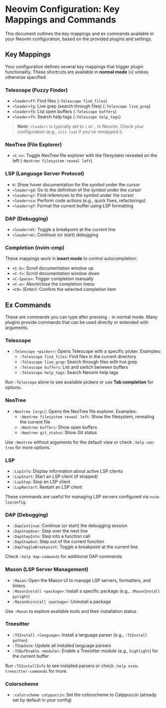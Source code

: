 # Neovim Configuration: Key Mappings and Commands

This document outlines the key mappings and ex commands available in your Neovim configuration, based on the provided plugins and settings.

## Key Mappings

Your configuration defines several key mappings that trigger plugin functionality. These shortcuts are available in **normal mode** (`n`) unless otherwise specified.

### Telescope (Fuzzy Finder)

- `<leader>ff`: Find files (`:Telescope find_files`)
- `<leader>fg`: Live grep (search through files) (`:Telescope live_grep`)
- `<leader>fb`: List open buffers (`:Telescope buffers`)
- `<leader>fh`: Search help tags (`:Telescope help_tags`)

> **Note**: `<leader>` is typically set to `\` or `,` in Neovim. Check your configuration (e.g., `init.lua`) if you've remapped it.

### NeoTree (File Explorer)

- `<C-n>`: Toggle NeoTree file explorer with the filesystem revealed on the left (`:Neotree filesystem reveal left`)

### LSP (Language Server Protocol)

- `K`: Show hover documentation for the symbol under the cursor
- `<leader>gd`: Go to the definition of the symbol under the cursor
- `<leader>gr`: Find references to the symbol under the cursor
- `<leader>ca`: Perform code actions (e.g., quick fixes, refactorings)
- `<leader>gf`: Format the current buffer using LSP formatting

### DAP (Debugging)

- `<leader>dt`: Toggle a breakpoint at the current line
- `<leader>dc`: Continue (or start) debugging

### Completion (nvim-cmp)

These mappings work in **insert mode** to control autocompletion:

- `<C-b>`: Scroll documentation window up
- `<C-f>`: Scroll documentation window down
- `<C-Space>`: Trigger completion manually
- `<C-e>`: Abort/close the completion menu
- `<CR>` (Enter): Confirm the selected completion item

## Ex Commands

These are commands you can type after pressing `:` in normal mode. Many plugins provide commands that can be used directly or extended with arguments.

### Telescope

- `:Telescope <picker>`: Opens Telescope with a specific picker. Examples:
  - `:Telescope find_files`: Find files in the current directory
  - `:Telescope live_grep`: Search through files with live grep
  - `:Telescope buffers`: List and switch between buffers
  - `:Telescope help_tags`: Search Neovim help tags

Run `:Telescope` alone to see available pickers or use **Tab completion** for options.

### NeoTree

- `:Neotree [args]`: Opens the NeoTree file explorer. Examples:
  - `:Neotree filesystem reveal left`: Show the filesystem, revealing the current file
  - `:Neotree buffers`: Show open buffers
  - `:Neotree git_status`: Show Git status

Use `:Neotree` without arguments for the default view or check `:help neo-tree` for more options.

### LSP

- `:LspInfo`: Display information about active LSP clients
- `:LspStart`: Start an LSP client (if stopped)
- `:LspStop`: Stop an LSP client
- `:LspRestart`: Restart an LSP client

These commands are useful for managing LSP servers configured via `nvim-lspconfig`.

### DAP (Debugging)

- `:DapContinue`: Continue (or start) the debugging session
- `:DapStepOver`: Step over the next line
- `:DapStepInto`: Step into a function call
- `:DapStepOut`: Step out of the current function
- `:DapToggleBreakpoint`: Toggle a breakpoint at the current line

Check `:help dap-commands` for additional DAP commands.

### Mason (LSP Server Management)

- `:Mason`: Open the Mason UI to manage LSP servers, formatters, and linters
- `:MasonInstall <package>`: Install a specific package (e.g., `:MasonInstall pyright`)
- `:MasonUninstall <package>`: Uninstall a package

Use `:Mason` to explore available tools and their installation status.

### Treesitter

- `:TSInstall <language>`: Install a language parser (e.g., `:TSInstall python`)
- `:TSUpdate`: Update all installed language parsers
- `:TSBufEnable <module>`: Enable a Treesitter module (e.g., `highlight`) for the current buffer

Run `:TSInstallInfo` to see installed parsers or check `:help nvim-treesitter-commands` for more.

### Colorscheme

- `:colorscheme catppuccin`: Set the colorscheme to Catppuccin (already set by default in your config)
